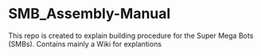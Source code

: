 # SMB_Assembly-Manual
This repo is created to explain building procedure for the  Super Mega Bots (SMBs). Contains mainly a Wiki for explantions
